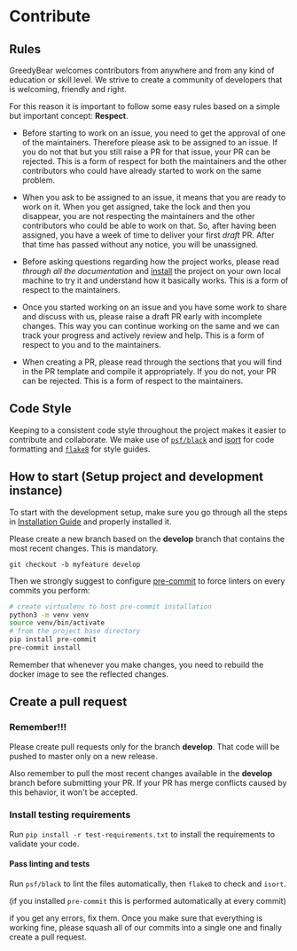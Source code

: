 # Contribute

## Rules
GreedyBear welcomes contributors from anywhere and from any kind of education or skill level. We strive to create a community of developers that is welcoming, friendly and right.

For this reason it is important to follow some easy rules based on a simple but important concept: **Respect**.

* Before starting to work on an issue, you need to get the approval of one of the maintainers. Therefore please ask to be assigned to an issue. If you do not that but you still raise a PR for that issue, your PR can be rejected. This is a form of respect for both the maintainers and the other contributors who could have already started to work on the same problem.

* When you ask to be assigned to an issue, it means that you are ready to work on it. When you get assigned, take the lock and then you disappear, you are not respecting the maintainers and the other contributors who could be able to work on that. So, after having been assigned, you have a week of time to deliver your first *draft* PR. After that time has passed without any notice, you will be unassigned.

* Before asking questions regarding how the project works, please read *through all the documentation* and [install](https://greedybear.readthedocs.io/en/latest/Installation.html) the project on your own local machine to try it and understand how it basically works. This is a form of respect to the maintainers.

* Once you started working on an issue and you have some work to share and discuss with us, please raise a draft PR early with incomplete changes. This way you can continue working on the same and we can track your progress and actively review and help. This is a form of respect to you and to the maintainers.

* When creating a PR, please read through the sections that you will find in the PR template and compile it appropriately. If you do not, your PR can be rejected. This is a form of respect to the maintainers.

## Code Style
Keeping to a consistent code style throughout the project makes it easier to contribute and collaborate. We make use of [`psf/black`](https://github.com/psf/black) and [isort](https://pycqa.github.io/isort/) for code formatting and [`flake8`](https://flake8.pycqa.org) for style guides.

## How to start (Setup project and development instance)
To start with the development setup, make sure you go through all the steps in [Installation Guide](https://greedybear.readthedocs.io/en/latest/Installation.html) and properly installed it.

Please create a new branch based on the **develop** branch that contains the most recent changes. This is mandatory.

`git checkout -b myfeature develop`

Then we strongly suggest to configure [pre-commit](https://github.com/pre-commit/pre-commit) to force linters on every commits you perform:
```bash
# create virtualenv to host pre-commit installation
python3 -m venv venv
source venv/bin/activate
# from the project base directory
pip install pre-commit
pre-commit install
```


Remember that whenever you make changes, you need to rebuild the docker image to see the reflected changes.
## Create a pull request

### Remember!!!
Please create pull requests only for the branch **develop**. That code will be pushed to master only on a new release.

Also remember to pull the most recent changes available in the **develop** branch before submitting your PR. If your PR has merge conflicts caused by this behavior, it won't be accepted.

### Install testing requirements
Run `pip install -r test-requirements.txt` to install the requirements to validate your code.

#### Pass linting and tests
 Run `psf/black` to lint the files automatically, then `flake8` to check and `isort`.

 (if you installed `pre-commit` this is performed automatically at every commit)

  if you get any errors, fix them.
  Once you make sure that everything is working fine, please squash all of our commits into a single one and finally create a pull request.

